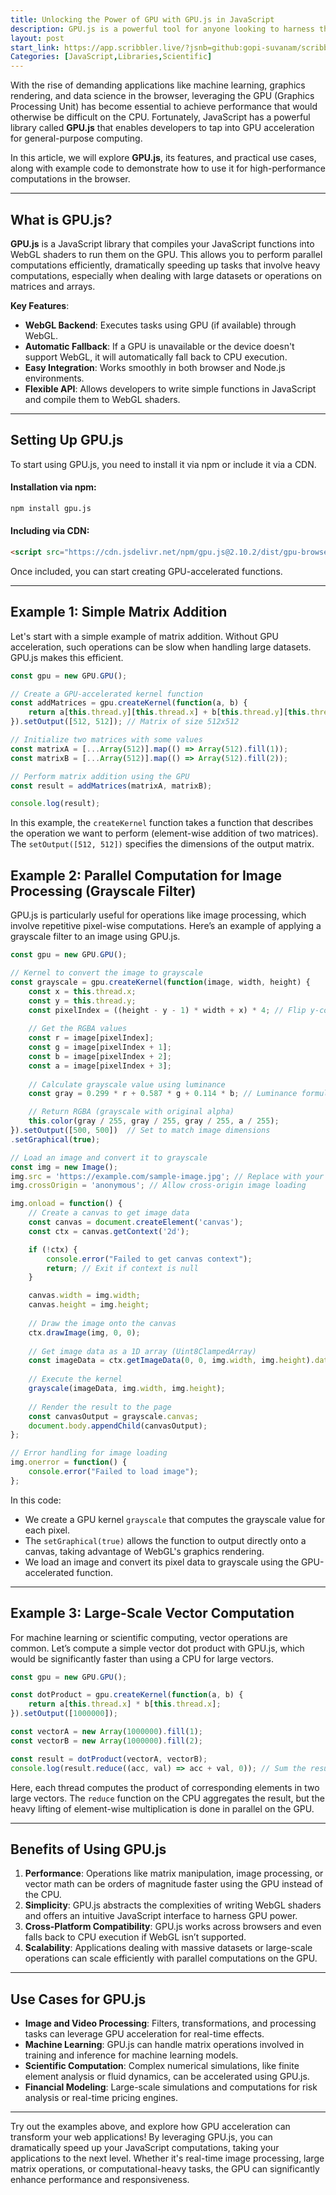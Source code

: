 ```yaml
---
title: Unlocking the Power of GPU with GPU.js in JavaScript
description: GPU.js is a powerful tool for anyone looking to harness the full computational potential of the GPU in the browser. From image processing to scientific simulations and AI, GPU.js brings high-performance computing into the hands of JavaScript developers with ease.
layout: post
start_link: https://app.scribbler.live/?jsnb=github:gopi-suvanam/scribbler-examples/GPU-JS.jsnb
Categories: [JavaScript,Libraries,Scientific]
---
```


With the rise of demanding applications like machine learning, graphics rendering, and data science in the browser, leveraging the GPU (Graphics Processing Unit) has become essential to achieve performance that would otherwise be difficult on the CPU. Fortunately, JavaScript has a powerful library called **GPU.js** that enables developers to tap into GPU acceleration for general-purpose computing.

In this article, we will explore **GPU.js**, its features, and practical use cases, along with example code to demonstrate how to use it for high-performance computations in the browser.

---

## What is GPU.js?

**GPU.js** is a JavaScript library that compiles your JavaScript functions into WebGL shaders to run them on the GPU. This allows you to perform parallel computations efficiently, dramatically speeding up tasks that involve heavy computations, especially when dealing with large datasets or operations on matrices and arrays.

**Key Features**:
- **WebGL Backend**: Executes tasks using GPU (if available) through WebGL.
- **Automatic Fallback**: If a GPU is unavailable or the device doesn't support WebGL, it will automatically fall back to CPU execution.
- **Easy Integration**: Works smoothly in both browser and Node.js environments.
- **Flexible API**: Allows developers to write simple functions in JavaScript and compile them to WebGL shaders.

---

## Setting Up GPU.js

To start using GPU.js, you need to install it via npm or include it via a CDN.

#### Installation via npm:
```bash
npm install gpu.js
```

#### Including via CDN:
```html
<script src="https://cdn.jsdelivr.net/npm/gpu.js@2.10.2/dist/gpu-browser.min.js"></script>
```

Once included, you can start creating GPU-accelerated functions.

---

## Example 1: Simple Matrix Addition

Let's start with a simple example of matrix addition. Without GPU acceleration, such operations can be slow when handling large datasets. GPU.js makes this efficient.

```javascript
const gpu = new GPU.GPU();

// Create a GPU-accelerated kernel function
const addMatrices = gpu.createKernel(function(a, b) {
    return a[this.thread.y][this.thread.x] + b[this.thread.y][this.thread.x];
}).setOutput([512, 512]); // Matrix of size 512x512

// Initialize two matrices with some values
const matrixA = [...Array(512)].map(() => Array(512).fill(1));
const matrixB = [...Array(512)].map(() => Array(512).fill(2));

// Perform matrix addition using the GPU
const result = addMatrices(matrixA, matrixB);

console.log(result);
```

In this example, the `createKernel` function takes a function that describes the operation we want to perform (element-wise addition of two matrices). The `setOutput([512, 512])` specifies the dimensions of the output matrix.

## Example 2: Parallel Computation for Image Processing (Grayscale Filter)

GPU.js is particularly useful for operations like image processing, which involve repetitive pixel-wise computations. Here’s an example of applying a grayscale filter to an image using GPU.js.

```javascript
const gpu = new GPU.GPU();

// Kernel to convert the image to grayscale
const grayscale = gpu.createKernel(function(image, width, height) {
    const x = this.thread.x;
    const y = this.thread.y;
    const pixelIndex = ((height - y - 1) * width + x) * 4; // Flip y-coordinate to correct upside-down issue
    
    // Get the RGBA values
    const r = image[pixelIndex];
    const g = image[pixelIndex + 1];
    const b = image[pixelIndex + 2];
    const a = image[pixelIndex + 3];
    
    // Calculate grayscale value using luminance
    const gray = 0.299 * r + 0.587 * g + 0.114 * b; // Luminance formula for better gray scale

    // Return RGBA (grayscale with original alpha)
    this.color(gray / 255, gray / 255, gray / 255, a / 255);
}).setOutput([500, 500])  // Set to match image dimensions
.setGraphical(true);

// Load an image and convert it to grayscale
const img = new Image();
img.src = 'https://example.com/sample-image.jpg'; // Replace with your image URL
img.crossOrigin = 'anonymous'; // Allow cross-origin image loading

img.onload = function() {
    // Create a canvas to get image data
    const canvas = document.createElement('canvas');
    const ctx = canvas.getContext('2d');

    if (!ctx) {
        console.error("Failed to get canvas context");
        return; // Exit if context is null
    }

    canvas.width = img.width;
    canvas.height = img.height;
    
    // Draw the image onto the canvas
    ctx.drawImage(img, 0, 0);
    
    // Get image data as a 1D array (Uint8ClampedArray)
    const imageData = ctx.getImageData(0, 0, img.width, img.height).data;
    
    // Execute the kernel
    grayscale(imageData, img.width, img.height);
    
    // Render the result to the page
    const canvasOutput = grayscale.canvas;
    document.body.appendChild(canvasOutput);
};

// Error handling for image loading
img.onerror = function() {
    console.error("Failed to load image");
};
```

In this code:
- We create a GPU kernel `grayscale` that computes the grayscale value for each pixel.
- The `setGraphical(true)` allows the function to output directly onto a canvas, taking advantage of WebGL's graphics rendering.
- We load an image and convert its pixel data to grayscale using the GPU-accelerated function.

---

## Example 3: Large-Scale Vector Computation

For machine learning or scientific computing, vector operations are common. Let’s compute a simple vector dot product with GPU.js, which would be significantly faster than using a CPU for large vectors.

```javascript
const gpu = new GPU.GPU();

const dotProduct = gpu.createKernel(function(a, b) {
    return a[this.thread.x] * b[this.thread.x];
}).setOutput([1000000]);

const vectorA = new Array(1000000).fill(1);
const vectorB = new Array(1000000).fill(2);

const result = dotProduct(vectorA, vectorB);
console.log(result.reduce((acc, val) => acc + val, 0)); // Sum the results
```

Here, each thread computes the product of corresponding elements in two large vectors. The `reduce` function on the CPU aggregates the result, but the heavy lifting of element-wise multiplication is done in parallel on the GPU.

---

## Benefits of Using GPU.js

1. **Performance**: Operations like matrix manipulation, image processing, or vector math can be orders of magnitude faster using the GPU instead of the CPU.
2. **Simplicity**: GPU.js abstracts the complexities of writing WebGL shaders and offers an intuitive JavaScript interface to harness GPU power.
3. **Cross-Platform Compatibility**: GPU.js works across browsers and even falls back to CPU execution if WebGL isn’t supported.
4. **Scalability**: Applications dealing with massive datasets or large-scale operations can scale efficiently with parallel computations on the GPU.

---

## Use Cases for GPU.js

- **Image and Video Processing**: Filters, transformations, and processing tasks can leverage GPU acceleration for real-time effects.
- **Machine Learning**: GPU.js can handle matrix operations involved in training and inference for machine learning models.
- **Scientific Computation**: Complex numerical simulations, like finite element analysis or fluid dynamics, can be accelerated using GPU.js.
- **Financial Modeling**: Large-scale simulations and computations for risk analysis or real-time pricing engines.

---


Try out the examples above, and explore how GPU acceleration can transform your web applications! By leveraging GPU.js, you can dramatically speed up your JavaScript computations, taking your applications to the next level. Whether it's real-time image processing, large matrix operations, or computational-heavy tasks, the GPU can significantly enhance performance and responsiveness.
